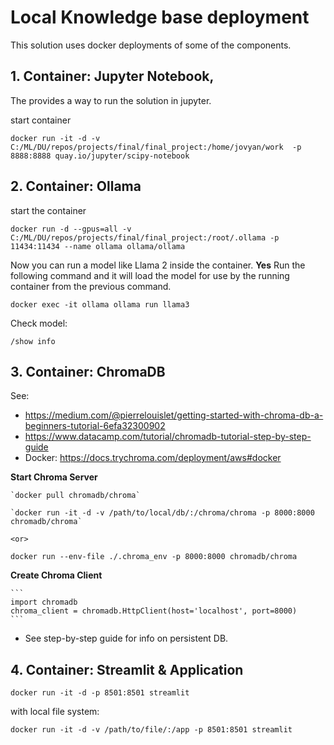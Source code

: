# Local Knowledge base deployment

This solution uses docker deployments of some of the components.


## 1. Container: Jupyter Notebook, 

The provides a way to run the solution in jupyter.  

start container

`docker run -it -d -v C:/ML/DU/repos/projects/final/final_project:/home/jovyan/work  -p 8888:8888 quay.io/jupyter/scipy-notebook`


## 2. Container: Ollama

start the container

`docker run -d --gpus=all -v C:/ML/DU/repos/projects/final/final_project:/root/.ollama -p 11434:11434 --name ollama ollama/ollama`

Now you can run a model like Llama 2 inside the container.  **Yes** Run the following command and it will load the model for use by the running container from the previous command.

`docker exec -it ollama ollama run llama3`

Check model:

`/show info`

## 3. Container: ChromaDB

See: 
- https://medium.com/@pierrelouislet/getting-started-with-chroma-db-a-beginners-tutorial-6efa32300902
- https://www.datacamp.com/tutorial/chromadb-tutorial-step-by-step-guide
- Docker: https://docs.trychroma.com/deployment/aws#docker


**Start Chroma Server**

    `docker pull chromadb/chroma`

    `docker run -it -d -v /path/to/local/db/:/chroma/chroma -p 8000:8000 chromadb/chroma`

    <or>

    docker run --env-file ./.chroma_env -p 8000:8000 chromadb/chroma


**Create Chroma Client**

    ```
    import chromadb
    chroma_client = chromadb.HttpClient(host='localhost', port=8000)
    ```

- See step-by-step guide for info on persistent DB.

## 4. Container: Streamlit & Application

`docker run -it -d -p 8501:8501 streamlit`

with local file system:

`docker run -it -d -v /path/to/file/:/app -p 8501:8501 streamlit`

